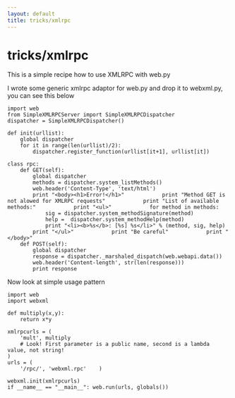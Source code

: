 ```yaml
---
layout: default
title: tricks/xmlrpc
---
```


# tricks/xmlrpc

This is a simple recipe how to use XMLRPC with web.py

I wrote some generic xmlrpc adaptor for web.py and drop it to webxml.py,
you can see this below

    import web
    from SimpleXMLRPCServer import SimpleXMLRPCDispatcher
    dispatcher = SimpleXMLRPCDispatcher()

    def init(urllist):
        global dispatcher
        for it in range(len(urllist)/2):
            dispatcher.register_function(urllist[it+1], urllist[it])

    class rpc:
        def GET(self):
            global dispatcher
            methods = dispatcher.system_listMethods()
            web.header('Content-Type', 'text/html')
            print "<body><h1>Error!</h1>"            print "Method GET is not alowed for XMLRPC requests"            print "List of available methods:"            print "<ul>"            for method in methods:
                sig = dispatcher.system_methodSignature(method)
                help =  dispatcher.system_methodHelp(method)
                print "<li><b>%s</b>: [%s] %s</li>" % (method, sig, help)
            print "</ul>"            print "Be careful"            print "</body>"
        def POST(self):
            global dispatcher
            response = dispatcher._marshaled_dispatch(web.webapi.data())
            web.header('Content-length', str(len(response)))
            print response

Now look at simple usage pattern

    import web
    import webxml
    
    def multiply(x,y):
        return x*y
    
    xmlrpcurls = (
        'mult', multiply
        # Look! First parameter is a public name, second is a lambda value, not string!
    )
    urls = (
        '/rpc/', 'webxml.rpc'    )

    webxml.init(xmlrpcurls)
    if __name__ == "__main__": web.run(urls, globals())

